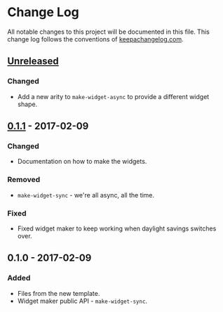 # Change Log
All notable changes to this project will be documented in this file. This change log follows the conventions of [keepachangelog.com](http://keepachangelog.com/).

## [Unreleased]
### Changed
- Add a new arity to `make-widget-async` to provide a different widget shape.

## [0.1.1] - 2017-02-09
### Changed
- Documentation on how to make the widgets.

### Removed
- `make-widget-sync` - we're all async, all the time.

### Fixed
- Fixed widget maker to keep working when daylight savings switches over.

## 0.1.0 - 2017-02-09
### Added
- Files from the new template.
- Widget maker public API - `make-widget-sync`.

[Unreleased]: https://github.com/your-name/weber/compare/0.1.1...HEAD
[0.1.1]: https://github.com/your-name/weber/compare/0.1.0...0.1.1

